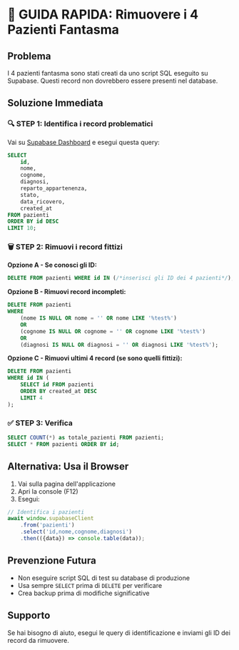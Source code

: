 # 🚨 GUIDA RAPIDA: Rimuovere i 4 Pazienti Fantasma

## Problema
I 4 pazienti fantasma sono stati creati da uno script SQL eseguito su Supabase. Questi record non dovrebbero essere presenti nel database.

## Soluzione Immediata

### 🔍 STEP 1: Identifica i record problematici
Vai su [Supabase Dashboard](https://supabase.com/dashboard) e esegui questa query:

```sql
SELECT 
    id,
    nome,
    cognome,
    diagnosi,
    reparto_appartenenza,
    stato,
    data_ricovero,
    created_at
FROM pazienti
ORDER BY id DESC
LIMIT 10;
```

### 🗑️ STEP 2: Rimuovi i record fittizi

**Opzione A - Se conosci gli ID:**
```sql
DELETE FROM pazienti WHERE id IN (/*inserisci gli ID dei 4 pazienti*/);
```

**Opzione B - Rimuovi record incompleti:**
```sql
DELETE FROM pazienti 
WHERE 
    (nome IS NULL OR nome = '' OR nome LIKE '%test%')
    OR
    (cognome IS NULL OR cognome = '' OR cognome LIKE '%test%')
    OR
    (diagnosi IS NULL OR diagnosi = '' OR diagnosi LIKE '%test%');
```

**Opzione C - Rimuovi ultimi 4 record (se sono quelli fittizi):**
```sql
DELETE FROM pazienti 
WHERE id IN (
    SELECT id FROM pazienti 
    ORDER BY created_at DESC 
    LIMIT 4
);
```

### ✅ STEP 3: Verifica
```sql
SELECT COUNT(*) as totale_pazienti FROM pazienti;
SELECT * FROM pazienti ORDER BY id;
```

## Alternativa: Usa il Browser

1. Vai sulla pagina dell'applicazione
2. Apri la console (F12)
3. Esegui:

```javascript
// Identifica i pazienti
await window.supabaseClient
    .from('pazienti')
    .select('id,nome,cognome,diagnosi')
    .then(({data}) => console.table(data));
```

## Prevenzione Futura
- Non eseguire script SQL di test su database di produzione
- Usa sempre `SELECT` prima di `DELETE` per verificare
- Crea backup prima di modifiche significative

## Supporto
Se hai bisogno di aiuto, esegui le query di identificazione e inviami gli ID dei record da rimuovere.